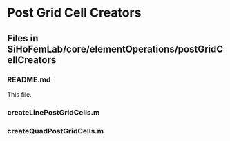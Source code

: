 <h1>Post Grid Cell Creators</h1>

## Files in SiHoFemLab/core/elementOperations/postGridCellCreators ##

### README.md ###
This file.

### createLinePostGridCells.m ###

### createQuadPostGridCells.m ###